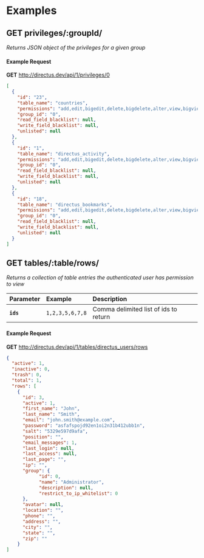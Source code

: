 # Examples

## GET  privileges/:groupId/
*Returns JSON object of the privileges for a given group*

#### Example Request
**GET** http://directus.dev/api/1/privileges/0

```json
[
  {
    "id": "23",
    "table_name": "countries",
    "permissions": "add,edit,bigedit,delete,bigdelete,alter,view,bigview",
    "group_id": "0",
    "read_field_blacklist": null,
    "write_field_blacklist": null,
    "unlisted": null
  },
  {
    "id": "1",
    "table_name": "directus_activity",
    "permissions": "add,edit,bigedit,delete,bigdelete,alter,view,bigview",
    "group_id": "0",
    "read_field_blacklist": null,
    "write_field_blacklist": null,
    "unlisted": null
  },
  {
    "id": "18",
    "table_name": "directus_bookmarks",
    "permissions": "add,edit,bigedit,delete,bigdelete,alter,view,bigview",
    "group_id": "0",
    "read_field_blacklist": null,
    "write_field_blacklist": null,
    "unlisted": null
  }
]
```


## GET  tables/:table/rows/
*Returns a collection of table entries the authenticated user has permission to view*

Parameter  |  Example  |  Description
:-----------|:-----------|:-----------------------
**`ids`**  |  `1,2,3,5,6,7,8`  |  Comma delimited list of ids to return

#### Example Request
**GET** http://directus.dev/api/1/tables/directus_users/rows

```json
{
  "active": 1,
  "inactive": 0,
  "trash": 0,
  "total": 1,
  "rows": [
    {
      "id": 3,
      "active": 1,
      "first_name": "John",
      "last_name": "Smith",
      "email": "john.smith@example.com",
      "password": "asfafspojd92en1oi2n31b412ubb1n",
      "salt": "5329e597d9afa",
      "position": "",
      "email_messages": 1,
      "last_login": null,
      "last_access": null,
      "last_page": "",
      "ip": "",
      "group": {
        	"id": 0,
        	"name": "Administrator",
        	"description": null,
        	"restrict_to_ip_whitelist": 0
      },
      "avatar": null,
      "location": "",
      "phone": "",
      "address": "",
      "city": "",
      "state": "",
      "zip": ""
    }
]
```
